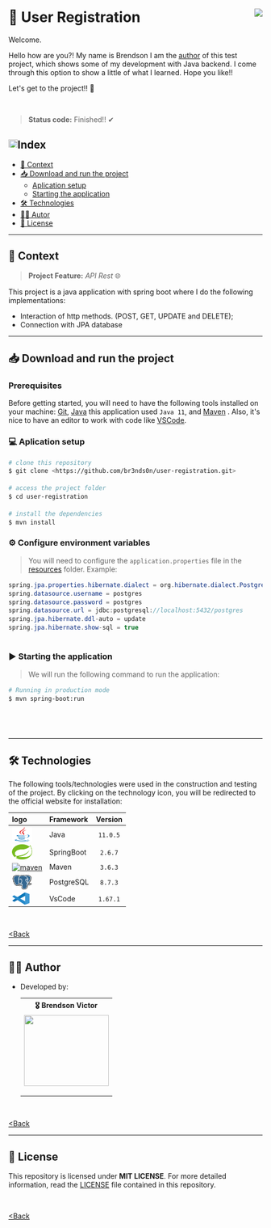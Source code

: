 # 👤 User Registration <a href="https://github.com/br3nds0n/user-registration/releases" target="_blank"><img align="right" src="https://img.shields.io/badge/release-v0.1.0-green"></a>

Welcome.

Hello how are you?! My name is Brendson I am the [author](#-Author) of this test project, which shows some of my development with Java backend. I come through this option to show a little of what I learned. Hope you like!!

Let's get to the project!! 🚀

<br>

> <b>Status code:</b>  Finished!! ✔

 ## <img height="18" width="18" src="https://user-images.githubusercontent.com/82064724/151113975-e8ff6813-b253-4670-b626-80e842363ab2.png">Index
<!--ts-->
   * [🧠 Context](#-Context)
   * [📥 Download and run the project](#-Baixar-e-executar-o-projeto)
     * [Aplication setup](#-Aplication-setup)
     * [Starting the application](#-Starting-the-application)
   * [🛠 Technologies](#-Technologies)
   * [✍🏼 Autor](#-Autor)
   * [📝 License](#-license)
<!--te-->

 ---

 ## 🧠 Context
> **Project Feature:**  *API Rest* 🌐 

This project is a java application with spring boot where I do the following implementations:

 * Interaction of http methods. (POST, GET, UPDATE and DELETE);
 * Connection with JPA database

---

## 📥 Download and run the project

###  Prerequisites

Before getting started, you will need to have the following tools installed on your machine:
[Git](https://git-scm.com), [Java](https://www.java.com/pt-BR/) this application used `Java 11`, and [Maven](https://maven.apache.org/install.html) . Also, it's nice to have an editor to work with code like [VSCode](https://code.visualstudio.com/).


### 💻 Aplication setup

```bash
# clone this repository
$ git clone <https://github.com/br3nds0n/user-registration.git>

# access the project folder
$ cd user-registration

# install the dependencies
$ mvn install
```
### ⚙ Configure environment variables
> You will need to configure the `application.properties` file in the [resources](https://github.com/br3nds0n/user-registration/blob/main/src/main/resources/application.properties) folder. Example:

```java
spring.jpa.properties.hibernate.dialect = org.hibernate.dialect.PostgreSQLDialect
spring.datasource.username = postgres
spring.datasource.password = postgres
spring.datasource.url = jdbc:postgresql://localhost:5432/postgres
spring.jpa.hibernate.ddl-auto = update
spring.jpa.hibernate.show-sql = true

```

#

### ▶ Starting the application
> We will run the following command to run the application:
```bash
# Running in production mode
$ mvn spring-boot:run

```
<br>

#

---
## 🛠 Technologies

The following tools/technologies were used in the construction and testing of the project. By clicking on the technology icon, you will be redirected to the official website for installation: <br>

| logo               | Framework                  | Version      |
| :----------------- | :------------------------- | :----------: |
| <a href="https://www.java.com/pt-BR/" target="_blank"><img align="center" alt="java" height="30" width="40" src="https://github.com/devicons/devicon/blob/master/icons/java/java-original.svg"></a> | Java           |  `11.0.5`      |
| <a href="https://start.spring.io/" target="_blank"><img align="center" alt="springboot" height="30" width="40" src="https://github.com/devicons/devicon/blob/master/icons/spring/spring-original.svg"></a> | SpringBoot  |  `2.6.7`       |
| <a href="https://pt-br.reactjs.org/" target="_blank"><img align="center" alt="maven" height="30" width="40" src="https://user-images.githubusercontent.com/82064724/168427904-8ca2ff98-2496-45bc-9747-9875009566b5.png"> | Maven |  `3.6.3`       |
| <a href="https://www.postgresql.org/download/" target="_blank"><img align="center" alt="PostgreSQL" height="30" width="40" src="https://github.com/devicons/devicon/blob/master/icons/postgresql/postgresql-original.svg"></a>            | PostgreSQL                      |  `8.7.3`       |
| <a href="https://code.visualstudio.com/download" target="_blank"><img align="center" alt="VsCode" height="25" width="35" src="https://github.com/devicons/devicon/blob/master/icons/vscode/vscode-original.svg"></a> | VsCode | `1.67.1` |

 <br>

[<Back](#Index)
 
---
                 
## ✍🏼 Author


<div align=left>

- <table>
 <p>  Developed by:</p>
  <tr align=center>
    <th><strong> 🎖 Brendson Victor  </strong></th>
  </tr>
   <td>
      <a href="https://github.com/br3nds0n">
        <img width="168" height="140" src="https://media-exp1.licdn.com/dms/image/C4D03AQH4Lyg5QLY14Q/profile-displayphoto-shrink_800_800/0/1649690168220?e=1655337600&v=beta&t=CE9_lwADS7APVkGKaBXv864HxejH2pwiOCwD_wlhHNU" > <p align="left">
</p></a>
    </td>
  </tr>
</table>
</div>

<div align=left>

<br>

[<Back](#Index)
 
---
 
## 📝 License

This repository is licensed under **MIT LICENSE**. For more detailed information, read the [LICENSE](./LICENSE) file contained in this repository.

 <br> 
	
 [<Back](-User-Registration)
